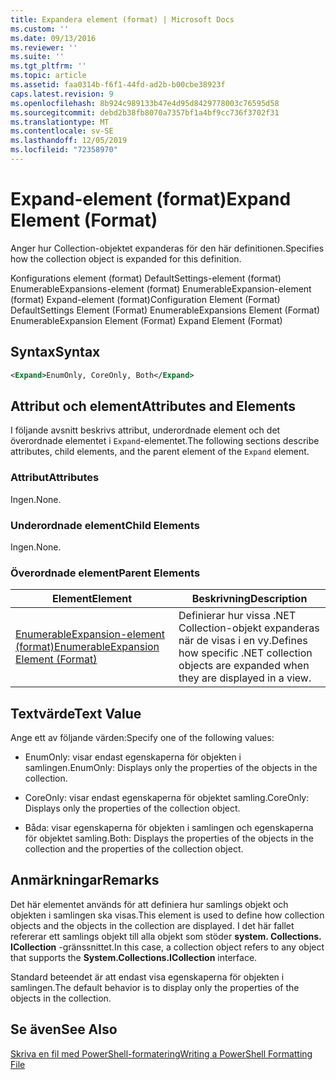```yaml
---
title: Expandera element (format) | Microsoft Docs
ms.custom: ''
ms.date: 09/13/2016
ms.reviewer: ''
ms.suite: ''
ms.tgt_pltfrm: ''
ms.topic: article
ms.assetid: faa0314b-f6f1-44fd-ad2b-b00cbe38923f
caps.latest.revision: 9
ms.openlocfilehash: 8b924c989133b47e4d95d8429778003c76595d58
ms.sourcegitcommit: debd2b38fb8070a7357bf1a4bf9cc736f3702f31
ms.translationtype: MT
ms.contentlocale: sv-SE
ms.lasthandoff: 12/05/2019
ms.locfileid: "72358970"
---
```

# <a name="expand-element-format"></a><span data-ttu-id="dbadd-102">Expand-element (format)</span><span class="sxs-lookup"><span data-stu-id="dbadd-102">Expand Element (Format)</span></span>

<span data-ttu-id="dbadd-103">Anger hur Collection-objektet expanderas för den här definitionen.</span><span class="sxs-lookup"><span data-stu-id="dbadd-103">Specifies how the collection object is expanded for this definition.</span></span>

<span data-ttu-id="dbadd-104">Konfigurations element (format) DefaultSettings-element (format) EnumerableExpansions-element (format) EnumerableExpansion-element (format) Expand-element (format)</span><span class="sxs-lookup"><span data-stu-id="dbadd-104">Configuration Element (Format) DefaultSettings Element (Format) EnumerableExpansions Element (Format) EnumerableExpansion Element (Format) Expand Element (Format)</span></span>

## <a name="syntax"></a><span data-ttu-id="dbadd-105">Syntax</span><span class="sxs-lookup"><span data-stu-id="dbadd-105">Syntax</span></span>

```xml
<Expand>EnumOnly, CoreOnly, Both</Expand>
```

## <a name="attributes-and-elements"></a><span data-ttu-id="dbadd-106">Attribut och element</span><span class="sxs-lookup"><span data-stu-id="dbadd-106">Attributes and Elements</span></span>

<span data-ttu-id="dbadd-107">I följande avsnitt beskrivs attribut, underordnade element och det överordnade elementet i `Expand`-elementet.</span><span class="sxs-lookup"><span data-stu-id="dbadd-107">The following sections describe attributes, child elements, and the parent element of the `Expand` element.</span></span>

### <a name="attributes"></a><span data-ttu-id="dbadd-108">Attribut</span><span class="sxs-lookup"><span data-stu-id="dbadd-108">Attributes</span></span>

<span data-ttu-id="dbadd-109">Ingen.</span><span class="sxs-lookup"><span data-stu-id="dbadd-109">None.</span></span>

### <a name="child-elements"></a><span data-ttu-id="dbadd-110">Underordnade element</span><span class="sxs-lookup"><span data-stu-id="dbadd-110">Child Elements</span></span>

<span data-ttu-id="dbadd-111">Ingen.</span><span class="sxs-lookup"><span data-stu-id="dbadd-111">None.</span></span>

### <a name="parent-elements"></a><span data-ttu-id="dbadd-112">Överordnade element</span><span class="sxs-lookup"><span data-stu-id="dbadd-112">Parent Elements</span></span>

|<span data-ttu-id="dbadd-113">Element</span><span class="sxs-lookup"><span data-stu-id="dbadd-113">Element</span></span>|<span data-ttu-id="dbadd-114">Beskrivning</span><span class="sxs-lookup"><span data-stu-id="dbadd-114">Description</span></span>|
|-------------|-----------------|
|[<span data-ttu-id="dbadd-115">EnumerableExpansion-element (format)</span><span class="sxs-lookup"><span data-stu-id="dbadd-115">EnumerableExpansion Element (Format)</span></span>](./enumerableexpansion-element-format.md)|<span data-ttu-id="dbadd-116">Definierar hur vissa .NET Collection-objekt expanderas när de visas i en vy.</span><span class="sxs-lookup"><span data-stu-id="dbadd-116">Defines how specific .NET collection objects are expanded when they are displayed in a view.</span></span>|

## <a name="text-value"></a><span data-ttu-id="dbadd-117">Textvärde</span><span class="sxs-lookup"><span data-stu-id="dbadd-117">Text Value</span></span>

<span data-ttu-id="dbadd-118">Ange ett av följande värden:</span><span class="sxs-lookup"><span data-stu-id="dbadd-118">Specify one of the following values:</span></span>

- <span data-ttu-id="dbadd-119">EnumOnly: visar endast egenskaperna för objekten i samlingen.</span><span class="sxs-lookup"><span data-stu-id="dbadd-119">EnumOnly: Displays only the properties of the objects in the collection.</span></span>

- <span data-ttu-id="dbadd-120">CoreOnly: visar endast egenskaperna för objektet samling.</span><span class="sxs-lookup"><span data-stu-id="dbadd-120">CoreOnly: Displays only the properties of the collection object.</span></span>

- <span data-ttu-id="dbadd-121">Båda: visar egenskaperna för objekten i samlingen och egenskaperna för objektet samling.</span><span class="sxs-lookup"><span data-stu-id="dbadd-121">Both: Displays the properties of the objects in the collection and the properties of the collection object.</span></span>

## <a name="remarks"></a><span data-ttu-id="dbadd-122">Anmärkningar</span><span class="sxs-lookup"><span data-stu-id="dbadd-122">Remarks</span></span>

<span data-ttu-id="dbadd-123">Det här elementet används för att definiera hur samlings objekt och objekten i samlingen ska visas.</span><span class="sxs-lookup"><span data-stu-id="dbadd-123">This element is used to define how collection objects and the objects in the collection are displayed.</span></span> <span data-ttu-id="dbadd-124">I det här fallet refererar ett samlings objekt till alla objekt som stöder **system. Collections. ICollection** -gränssnittet.</span><span class="sxs-lookup"><span data-stu-id="dbadd-124">In this case, a collection object refers to any object that supports the  **System.Collections.ICollection** interface.</span></span>

<span data-ttu-id="dbadd-125">Standard beteendet är att endast visa egenskaperna för objekten i samlingen.</span><span class="sxs-lookup"><span data-stu-id="dbadd-125">The default behavior is to display only the properties of the objects in the collection.</span></span>

## <a name="see-also"></a><span data-ttu-id="dbadd-126">Se även</span><span class="sxs-lookup"><span data-stu-id="dbadd-126">See Also</span></span>

[<span data-ttu-id="dbadd-127">Skriva en fil med PowerShell-formatering</span><span class="sxs-lookup"><span data-stu-id="dbadd-127">Writing a PowerShell Formatting File</span></span>](./writing-a-powershell-formatting-file.md)
